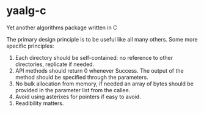 # yaalg-c
Yet another algorithms package written in C

The primary design principle is to be useful like all many others. Some more specific principles:

1) Each directory should be self-contained: no reference to other directories, replicate if needed.
2) API methods should return 0 whenever Success. The output of the method should be specified through the parameters.
3) No bulk allocation from memory, if needed an array of bytes should be provided in the parameter list from the callee.
4) Avoid using asterixes for pointers if easy to avoid.
5) Readibility matters.
